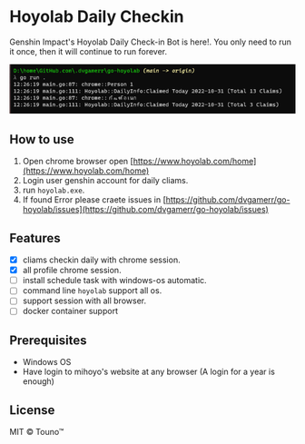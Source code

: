 # Hoyolab Daily Checkin

Genshin Impact's Hoyolab Daily Check-in Bot is here!. You only need to run it once, then it will continue to run forever.

![example.png](./docs/example.png)

## How to use
1. Open chrome browser open [https://www.hoyolab.com/home](https://www.hoyolab.com/home)
2. Login user genshin account for daily cliams.
3. run `hoyolab.exe`.
4. If found Error please craete issues in [https://github.com/dvgamerr/go-hoyolab/issues](https://github.com/dvgamerr/go-hoyolab/issues)

## Features

- [x] cliams checkin daily with chrome session.
- [x] all profile chrome session.
- [ ] install schedule task with windows-os automatic.
- [ ] command line `hoyolab` support all os.
- [ ] support session with all browser.
- [ ] docker container support

## Prerequisites
- Windows OS
- Have login to mihoyo's website at any browser (A login for a year is enough)

## License
MIT © Touno™
